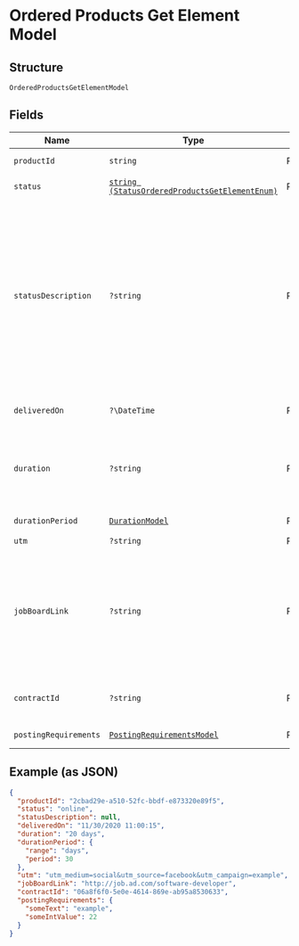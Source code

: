 
# Ordered Products Get Element Model

## Structure

`OrderedProductsGetElementModel`

## Fields

| Name | Type | Tags | Description | Getter | Setter |
|  --- | --- | --- | --- | --- | --- |
| `productId` | `string` | Required | Product Identification | getProductId(): string | setProductId(string productId): void |
| `status` | [`string (StatusOrderedProductsGetElementEnum)`](../../doc/models/status-ordered-products-get-element-enum.md) | Required | Status per product | getStatus(): string | setStatus(string status): void |
| `statusDescription` | `?string` | Required | Status description, additional status information. For Contract based products, in case of posting error, this will include the raw job board error message, therefore is not always user-friendly | getStatusDescription(): ?string | setStatusDescription(?string statusDescription): void |
| `deliveredOn` | `?\DateTime` | Required | Date when the channel went online | getDeliveredOn(): ?\DateTime | setDeliveredOn(?\DateTime deliveredOn): void |
| `duration` | `?string` | Required | How long will the `Product` be online. [DEPRECATED] please instead use the `durationPeriod` | getDuration(): ?string | setDuration(?string duration): void |
| `durationPeriod` | [`DurationModel`](../../doc/models/duration-model.md) | Required | - | getDurationPeriod(): DurationModel | setDurationPeriod(DurationModel durationPeriod): void |
| `utm` | `?string` | Required | Tracking codes | getUtm(): ?string | setUtm(?string utm): void |
| `jobBoardLink` | `?string` | Required | Link to the job ad on the channel. Sometimes this link is not available from a job board, then the product homepage is returned. | getJobBoardLink(): ?string | setJobBoardLink(?string jobBoardLink): void |
| `contractId` | `?string` | Required | Contract Identifier for My Contracts product | getContractId(): ?string | setContractId(?string contractId): void |
| `postingRequirements` | [`PostingRequirementsModel`](../../doc/models/posting-requirements-model.md) | Required | - | getPostingRequirements(): PostingRequirementsModel | setPostingRequirements(PostingRequirementsModel postingRequirements): void |

## Example (as JSON)

```json
{
  "productId": "2cbad29e-a510-52fc-bbdf-e873320e89f5",
  "status": "online",
  "statusDescription": null,
  "deliveredOn": "11/30/2020 11:00:15",
  "duration": "20 days",
  "durationPeriod": {
    "range": "days",
    "period": 30
  },
  "utm": "utm_medium=social&utm_source=facebook&utm_campaign=example",
  "jobBoardLink": "http://job.ad.com/software-developer",
  "contractId": "06a8f6f0-5e0e-4614-869e-ab95a8530633",
  "postingRequirements": {
    "someText": "example",
    "someIntValue": 22
  }
}
```

